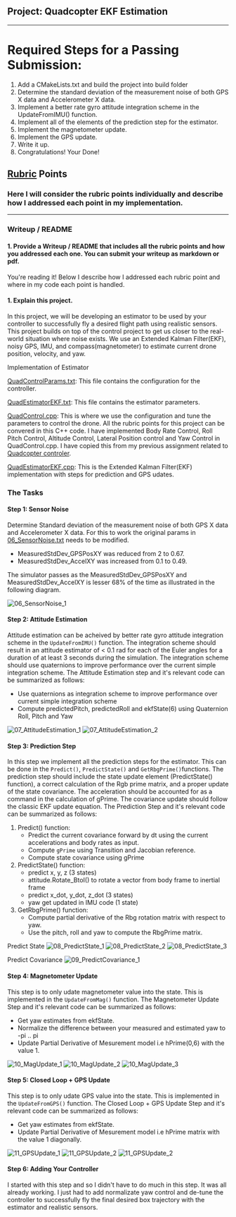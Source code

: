 ## Project: Quadcopter EKF Estimation

---


# Required Steps for a Passing Submission:
1. Add a CMakeLists.txt and build the project into build folder
2. Determine the standard deviation of the measurement noise of both GPS X data and Accelerometer X data.
3. Implement a better rate gyro attitude integration scheme in the UpdateFromIMU() function.
4. Implement all of the elements of the prediction step for the estimator.
5. Implement the magnetometer update.
6. Implement the GPS update.
7. Write it up.
8. Congratulations!  Your Done!

## [Rubric](https://review.udacity.com/#!/rubrics/1534/view) Points
### Here I will consider the rubric points individually and describe how I addressed each point in my implementation.  

---
### Writeup / README

#### 1. Provide a Writeup / README that includes all the rubric points and how you addressed each one.  You can submit your writeup as markdown or pdf.  

You're reading it! Below I describe how I addressed each rubric point and where in my code each point is handled.

#### 1. Explain this project.

In this project, we will be developing an estimator to be used by your controller to successfully fly a desired flight path using realistic sensors. This project builds on top of the control project to get us closer to the real-world situation where noise exists. We use an Extended Kalman Filter(EKF), noisy GPS, IMU, and compass(magnetometer) to estimate current drone position, velocity, and yaw.

Implementation of Estimator

[QuadControlParams.txt](./config/QuadControlParams.txt): This file contains the configuration for the controller.

[QuadEstimatorEKF.txt](./config/QuadEstimatorEKF.txt): This file contains the estimator parameters.

[QuadControl.cpp](./src/QuadControl.cpp): This is where we use the configuration and tune the parameters to control the drone. All the rubric points for this project can be convered in this C++ code. I have implemented Body Rate Control, Roll Pitch Control, Altitude Control, Lateral Position control and Yaw Control in QuadControl.cpp. I have copied this from my previous assignment related to [Quadcopter controler](https://github.com/Amay22/Flying-Car-Quadcopter-Controller).

[QuadEstimatorEKF.cpp](./src/QuadEstimatorEKF.cpp): This is the Extended Kalman Filter(EKF) implementation with steps for prediction and GPS udates.

### The Tasks

#### Step 1: Sensor Noise

Determine Standard deviation of the measurement noise of both GPS X data and Accelerometer X data. For this to work the original params in [06_SensorNoise.txt](./config/06_SensorNoise.txt) needs to be modified. 

- MeasuredStdDev_GPSPosXY was reduced from 2 to 0.67.
- MeasuredStdDev_AccelXY was increased from 0.1 to 0.49.

The simulator passes as the MeasuredStdDev_GPSPosXY and MeasuredStdDev_AccelXY is lesser 68% of the time as illustrated in the following diagram.

![06_SensorNoise_1](./images/06_SensorNoise_1.png)

#### Step 2: Attitude Estimation

Attitude estimation can be acheived by better rate gyro attitude integration scheme in the `UpdateFromIMU()` function. The integration scheme should result in an attitude estimator of < 0.1 rad for each of the Euler angles for a duration of at least 3 seconds during the simulation. The integration scheme should use quaternions to improve performance over the current simple integration scheme. The Attitude Estimation step and it's relevant code can be summarized as follows:

- Use quaternions as integration scheme to improve performance over current simple integration scheme
- Compute predictedPitch, predictedRoll and ekfState(6) using Quaternion Roll, Pitch and Yaw

![07_AttitudeEstimation_1](./images/07_AttitudeEstimation_1.png)
![07_AttitudeEstimation_2](./images/07_AttitudeEstimation_2.png)

#### Step 3: Prediction Step

In this step we implement all the prediction steps for the estimator. This can be done in the `Predict()`, `PredictState()` and `GetRbgPrime()`functions. The prediction step should include the state update element (PredictState() function), a correct calculation of the Rgb prime matrix, and a proper update of the state covariance. The acceleration should be accounted for as a command in the calculation of gPrime. The covariance update should follow the classic EKF update equation. The Prediction Step and it's relevant code can be summarized as follows:

1. Predict() function:
    - Predict the current covariance forward by dt using the current accelerations and body rates as input.
    - Compute `gPrime` using Transition and Jacobian reference.
    - Compute state covariance using gPrime
2. PredictState() function:
    - predict x, y, z (3 states)
    - attitude.Rotate_BtoI(<V3F>) to rotate a vector from body frame to inertial frame
    - predict x_dot, y_dot, z_dot (3 states)
    - yaw get updated in IMU code (1 state)
3. GetRbgPrime() function:
    - Compute partial derivative of the Rbg rotation matrix with respect to yaw. 
    - Use the pitch, roll and yaw to compute the RbgPrime matrix.

Predict State
![08_PredictState_1](./images/08_PredictState_1.png)
![08_PredictState_2](./images/08_PredictState_2.png)
![08_PredictState_3](./images/08_PredictState_3.png)

Predict Covariance
![09_PredictCovariance_1](./images/09_PredictCovariance_1.png)


#### Step 4: Magnetometer Update

This step is to only udate magnetometer value into the state. This is implemented in the `UpdateFromMag()` function. The Magnetometer Update Step and it's relevant code can be summarized as follows:

- Get yaw estimates from ekfState.
- Normalize the difference between your measured and estimated yaw to -pi .. pi
- Update Partial Derivative of Mesurement model i.e hPrime(0,6) with the value 1.

![10_MagUpdate_1](./images/10_MagUpdate_1.png) 
![10_MagUpdate_2](./images/10_MagUpdate_2.png)
![10_MagUpdate_3](./images/10_MagUpdate_3.png) 


#### Step 5: Closed Loop + GPS Update

This step is to only udate GPS value into the state. This is implemented in the `UpdateFromGPS()` function. The Closed Loop + GPS Update Step and it's relevant code can be summarized as follows:

- Get yaw estimates from ekfState.
- Update Partial Derivative of Mesurement model i.e hPrime matrix with the value 1 diagonally.

![11_GPSUpdate_1](./images/11_GPSUpdate_1.png) 
![11_GPSUpdate_2](./images/11_GPSUpdate_2.png) 
![11_GPSUpdate_2](./images/11_GPSUpdate_3.png) 

#### Step 6: Adding Your Controller

I started with this step and so I didn't have to do much in this step. It was all already working. I just had to add normalizate yaw control and de-tune the controller to successfully fly the final desired box trajectory with the estimator and realistic sensors.